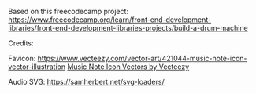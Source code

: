 

Based on this freecodecamp project: https://www.freecodecamp.org/learn/front-end-development-libraries/front-end-development-libraries-projects/build-a-drum-machine

Credits:

Favicon: https://www.vecteezy.com/vector-art/421044-music-note-icon-vector-illustration
<a href="https://www.vecteezy.com/free-vector/music-note-icon">Music Note Icon Vectors by Vecteezy</a>

Audio SVG:  https://samherbert.net/svg-loaders/